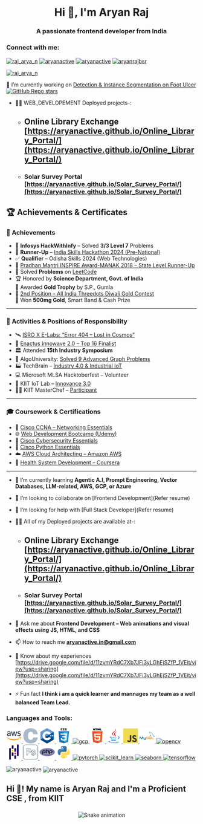 <h1 align="center">Hi 👋, I'm Aryan Raj</h1>
<h3 align="center">A passionate frontend developer from India</h3>

<h3 align="left">Connect with me:</h3>
<p align="left">
<a href="https://twitter.com/raj_arya_n" target="blank"><img align="center" src="https://raw.githubusercontent.com/rahuldkjain/github-profile-readme-generator/master/src/images/icons/Social/twitter.svg" alt="raj_arya_n" height="30" width="40" /></a>
<a href="https://linkedin.com/in/aryanactive" target="blank"><img align="center" src="https://raw.githubusercontent.com/rahuldkjain/github-profile-readme-generator/master/src/images/icons/Social/linked-in-alt.svg" alt="aryanactive" height="30" width="40" /></a>
<a href="https://www.facebook.com/profile.php?id=100026133019494" target="blank"><img align="center" src="https://raw.githubusercontent.com/rahuldkjain/github-profile-readme-generator/master/src/images/icons/Social/facebook.svg" alt="aryanactive" height="30" width="40" /></a>
<a href="https://instagram.com/aryanrajbsr" target="blank"><img align="center" src="https://raw.githubusercontent.com/rahuldkjain/github-profile-readme-generator/master/src/images/icons/Social/instagram.svg" alt="aryanrajbsr" height="30" width="40" /></a>
</p>

<p align="left">
  <a href="https://twitter.com/raj_arya_n" target="blank">
    <img src="https://img.shields.io/twitter/follow/raj_arya_n?logo=twitter&style=for-the-badge" alt="raj_arya_n" />
  </a>
</p>

 🔭 I’m currently working on [Detection & Instance Segmentation on Foot Ulcer](https://github.com/aryanactive/Instance_segmentation)
[![GitHub Repo stars](https://img.shields.io/github/stars/aryanactive/Instance_segmentation?style=social)](https://github.com/aryanactive/Instance_segmentation)

- 👨‍💻 WEB_DEVELOPEMENT Deployed projects-:
    - ## Online Library Exchange [https://aryanactive.github.io/Online_Library_Portal/](https://aryanactive.github.io/Online_Library_Portal/)
    - ### Solar Survey Portal [https://aryanactive.github.io/Solar_Survey_Portal/](https://aryanactive.github.io/Solar_Survey_Portal/)

## 🏆 Achievements & Certificates

### 🔹 Achievements
- 🧠 **Infosys HackWithInfy** – Solved **3/3 Level 7** Problems  
- 🥈 **Runner-Up** – [India Skills Hackathon 2024 (Pre-National)](https://www.linkedin.com/posts/aryanactive_indiaskills-statelevel-aryanactive-activity-7188156758324834304-kRJl?utm_source=share&utm_medium=member_desktop&rcm=ACoAADakyPkBmR0jQ-8puQbgBJ0zXzVlj1wNq7Y)
- ✅ **Qualifier** – Odisha Skills 2024 (Web Technologies)  
- 🏅 [Pradhan Mantri INSPIRE Award-MANAK 2018 – State Level Runner-Up](https://drive.google.com/file/d/1k_Qb5mBMNMSjU2amzuhqVS7cS4oY5KMv/view?usp=sharing)  
- 🔢 Solved **Problems** on [LeetCode](https://leetcode.com/u/aryanactive/)  
- 🏆 Honored by **Science Department, Govt. of India**  
  🥇 Awarded **Gold Trophy** by S.P., Gumla  
- 🥈 [2nd Position – All India Threedots Diwali Gold Contest](https://example.com/threedots-cert)  
  🎁 Won **500mg Gold**, Smart Band & Cash Prize  

---

### 🔹 Activities & Positions of Responsibility
- 🛰️ [ISRO X E-Labs: “Error 404 – Lost in Cosmos”](https://drive.google.com/file/d/1aMMq_vf9k7ZNyaKakgT7rznJL_M3ppi2/view?usp=sharing)  
- 🧪 [Enactus Innowave 2.0 – Top 16 Finalist](https://drive.google.com/file/d/1H5AceFQywAmi_ncNOMMnwJPjxnvJOWzr/view?usp=sharing)  
- 🏛️ Attended **15th Industry Symposium**  
- 🔗 AlgoUniversity: [Solved 9 Advanced Graph Problems](https://drive.google.com/file/d/1XymqNbdRPBtjmvdv46PI_3l-KWtN2azO/view?usp=sharing)  
- 🏭 TechBrain – [Industry 4.0 & Industrial IoT](https://drive.google.com/file/d/1Bv8wX48EFmWGUghhMaQ7wVPhW4qQ4Hi0/view?usp=sharing)  
- 💻 Microsoft MLSA Hacktoberfest – Volunteer  
- 🔬 KIIT IoT Lab – [Innovance 3.0](https://drive.google.com/file/d/13os7_gUbqGxFpFm-pVG9Xlc4ZfM6Ig-7/view?usp=sharing)  
- 👨‍🍳 KIIT MasterChef – [Participant](https://drive.google.com/file/d/1UUT6iPjqvjdZb_nW55JaXuBAz-X22b5o/view?usp=sharing) 

---

### 🎓 Coursework & Certifications
- 📡 [Cisco CCNA – Networking Essentials](https://drive.google.com/file/d/1TF3hCwu_aaLMB1zexIipaSnJ1Nc7Q4pj/view?usp=sharing)  
- 🌐 [Web Development Bootcamp (Udemy)](https://example.com/web-dev-cert)  
- 🔐 [Cisco Cybersecurity Essentials](https://drive.google.com/file/d/1PcRdreiWbblcYcZyKwAP7K7s_P9kybDR/view?usp=sharing)  
- 🐍 [Cisco Python Essentials](https://drive.google.com/file/d/1weiKi7kAdSd1q_rTP_hYjn-mlgqR-fEj/view?usp=sharing)  
- ☁️ [AWS Cloud Architecting – Amazon AWS](https://example.com/aws-cert)  
- 🏥 [Health System Development – Coursera](https://drive.google.com/file/d/1MR6G_RlT3OUk1MeafA3rRMVYaiDXI1Ur/view?usp=sharing)

---

- 🌱 I’m currently learning **Agentic A.I, Prompt Engineering, Vector Databases, LLM-related, AWS, GCP, or Azure**

- 👯 I’m looking to collaborate on [Frontend Development](Refer resume)

- 🤝 I’m looking for help with [Full Stack Developer](Refer resume)

- 👨‍💻 All of my Deployed projects are available at-:
    - ## Online Library Exchange [https://aryanactive.github.io/Online_Library_Portal/](https://aryanactive.github.io/Online_Library_Portal/)
    - ### Solar Survey Portal [https://aryanactive.github.io/Solar_Survey_Portal/](https://aryanactive.github.io/Solar_Survey_Portal/)

- 💬 Ask me about **Frontend Development – Web animations and visual effects using JS, HTML, and CSS**

- 📫 How to reach me **aryanactive.in@gmail.com**

- 📄 Know about my experiences [https://drive.google.com/file/d/11zvmYRdC7Xb7JFi3yLGhEjSZfP_1VEit/view?usp=sharing](https://drive.google.com/file/d/11zvmYRdC7Xb7JFi3yLGhEjSZfP_1VEit/view?usp=sharing)

- ⚡ Fun fact **I think i am a quick learner and mannages my team as a well balanced Team Lead.**


<h3 align="left">Languages and Tools:</h3>
<p align="left"> <a href="https://aws.amazon.com" target="_blank" rel="noreferrer"> <img src="https://raw.githubusercontent.com/devicons/devicon/master/icons/amazonwebservices/amazonwebservices-original-wordmark.svg" alt="aws" width="40" height="40"/> </a> <a href="https://www.cprogramming.com/" target="_blank" rel="noreferrer"> <img src="https://raw.githubusercontent.com/devicons/devicon/master/icons/c/c-original.svg" alt="c" width="40" height="40"/> </a> <a href="https://www.w3schools.com/cpp/" target="_blank" rel="noreferrer"> <img src="https://raw.githubusercontent.com/devicons/devicon/master/icons/cplusplus/cplusplus-original.svg" alt="cplusplus" width="40" height="40"/> </a> <a href="https://www.w3schools.com/css/" target="_blank" rel="noreferrer"> <img src="https://raw.githubusercontent.com/devicons/devicon/master/icons/css3/css3-original-wordmark.svg" alt="css3" width="40" height="40"/> </a> <a href="https://cloud.google.com" target="_blank" rel="noreferrer"> <img src="https://www.vectorlogo.zone/logos/google_cloud/google_cloud-icon.svg" alt="gcp" width="40" height="40"/> </a> <a href="https://www.w3.org/html/" target="_blank" rel="noreferrer"> <img src="https://raw.githubusercontent.com/devicons/devicon/master/icons/html5/html5-original-wordmark.svg" alt="html5" width="40" height="40"/> </a> <a href="https://www.java.com" target="_blank" rel="noreferrer"> <img src="https://raw.githubusercontent.com/devicons/devicon/master/icons/java/java-original.svg" alt="java" width="40" height="40"/> </a> <a href="https://developer.mozilla.org/en-US/docs/Web/JavaScript" target="_blank" rel="noreferrer"> <img src="https://raw.githubusercontent.com/devicons/devicon/master/icons/javascript/javascript-original.svg" alt="javascript" width="40" height="40"/> </a> <a href="https://www.mysql.com/" target="_blank" rel="noreferrer"> <img src="https://raw.githubusercontent.com/devicons/devicon/master/icons/mysql/mysql-original-wordmark.svg" alt="mysql" width="40" height="40"/> </a> <a href="https://opencv.org/" target="_blank" rel="noreferrer"> <img src="https://www.vectorlogo.zone/logos/opencv/opencv-icon.svg" alt="opencv" width="40" height="40"/> </a> <a href="https://pandas.pydata.org/" target="_blank" rel="noreferrer"> <img src="https://raw.githubusercontent.com/devicons/devicon/2ae2a900d2f041da66e950e4d48052658d850630/icons/pandas/pandas-original.svg" alt="pandas" width="40" height="40"/> </a> <a href="https://www.photoshop.com/en" target="_blank" rel="noreferrer"> <img src="https://raw.githubusercontent.com/devicons/devicon/master/icons/photoshop/photoshop-line.svg" alt="photoshop" width="40" height="40"/> </a> <a href="https://www.php.net" target="_blank" rel="noreferrer"> <img src="https://raw.githubusercontent.com/devicons/devicon/master/icons/php/php-original.svg" alt="php" width="40" height="40"/> </a> <a href="https://www.python.org" target="_blank" rel="noreferrer"> <img src="https://raw.githubusercontent.com/devicons/devicon/master/icons/python/python-original.svg" alt="python" width="40" height="40"/> </a> <a href="https://pytorch.org/" target="_blank" rel="noreferrer"> <img src="https://www.vectorlogo.zone/logos/pytorch/pytorch-icon.svg" alt="pytorch" width="40" height="40"/> </a> <a href="https://scikit-learn.org/" target="_blank" rel="noreferrer"> <img src="https://upload.wikimedia.org/wikipedia/commons/0/05/Scikit_learn_logo_small.svg" alt="scikit_learn" width="40" height="40"/> </a> <a href="https://seaborn.pydata.org/" target="_blank" rel="noreferrer"> <img src="https://seaborn.pydata.org/_images/logo-mark-lightbg.svg" alt="seaborn" width="40" height="40"/> </a> <a href="https://www.tensorflow.org" target="_blank" rel="noreferrer"> <img src="https://www.vectorlogo.zone/logos/tensorflow/tensorflow-icon.svg" alt="tensorflow" width="40" height="40"/> </a> </p>

<p><img align="left" src="https://github-readme-stats.vercel.app/api/top-langs?username=aryanactive&show_icons=true&locale=en&layout=compact" alt="aryanactive" /></p>

<p>&nbsp;<img align="center" src="https://github-readme-stats.vercel.app/api?username=aryanactive&show_icons=true&locale=en" alt="aryanactive" /></p>


<h2 align="left">Hi 👋! My name is Aryan Raj and I'm a Proficient CSE , from KIIT</h2>

###


###

<!-- Snake Game Repo View -->

<div align="center">
  <img src="https://profile-readme-generator.com/assets/snake.svg" alt="Snake animation" />
</div>

###
